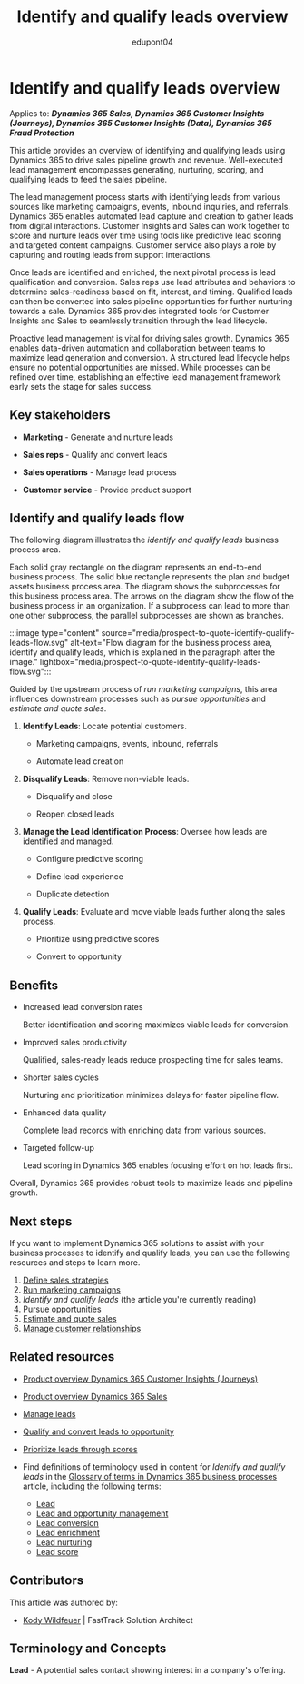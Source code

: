 ﻿---
title: Identify and qualify leads overview
description: Learn how you can use Dynamics 365 products to support the organization's business processes to identify and qualify leads.
ms.date: 10/31/2023
ms.topic: conceptual
author: edupont04
ms.author: kowildfe
---

# Identify and qualify leads overview

Applies to: ***Dynamics 365 Sales, Dynamics 365 Customer Insights (Journeys), Dynamics 365 Customer Insights (Data), Dynamics 365 Fraud Protection***

This article provides an overview of identifying and qualifying leads using Dynamics 365 to drive sales pipeline growth and revenue. Well-executed lead management encompasses generating, nurturing, scoring, and qualifying leads to feed the sales pipeline.

The lead management process starts with identifying leads from various sources like marketing campaigns, events, inbound inquiries, and referrals. Dynamics 365 enables automated lead capture and creation to gather leads from digital interactions. Customer Insights and Sales can work together to score and nurture leads over time using tools like predictive lead scoring and targeted content campaigns. Customer service also plays a role by capturing and routing leads from support interactions.

Once leads are identified and enriched, the next pivotal process is lead qualification and conversion. Sales reps use lead attributes and behaviors to determine sales-readiness based on fit, interest, and timing. Qualified leads can then be converted into sales pipeline opportunities for further nurturing towards a sale. Dynamics 365 provides integrated tools for Customer Insights and Sales to seamlessly transition through the lead lifecycle.

Proactive lead management is vital for driving sales growth. Dynamics 365 enables data-driven automation and collaboration between teams to maximize lead generation and conversion. A structured lead lifecycle helps ensure no potential opportunities are missed. While processes can be refined over time, establishing an effective lead management framework early sets the stage for sales success.

## Key stakeholders

- **Marketing** - Generate and nurture leads

- **Sales reps** - Qualify and convert leads

- **Sales operations** - Manage lead process

- **Customer service** - Provide product support

## Identify and qualify leads flow 

The following diagram illustrates the *identify and qualify leads* business process area.

Each solid gray rectangle on the diagram represents an end-to-end business process. The solid blue rectangle represents the plan and budget assets business process area. The diagram shows the subprocesses for this business process area. The arrows on the diagram show the flow of the business process in an organization. If a subprocess can lead to more than one other subprocess, the parallel subprocesses are shown as branches.

:::image type="content" source="media/prospect-to-quote-identify-qualify-leads-flow.svg" alt-text="Flow diagram for the business process area, identify and qualify leads, which is explained in the paragraph after the image." lightbox="media/prospect-to-quote-identify-qualify-leads-flow.svg":::

Guided by the upstream process of *run marketing campaigns*, this area influences downstream processes such as *pursue opportunities* and *estimate and quote sales*.

1. **Identify Leads**: Locate potential customers.

    - Marketing campaigns, events, inbound, referrals

    - Automate lead creation

2. **Disqualify Leads**: Remove non-viable leads.

    - Disqualify and close

    - Reopen closed leads

3. **Manage the Lead Identification Process**: Oversee how leads are identified and managed.

    - Configure predictive scoring

    - Define lead experience

    - Duplicate detection

4. **Qualify Leads**: Evaluate and move viable leads further along the sales process.

    - Prioritize using predictive scores

    - Convert to opportunity

## Benefits 

- Increased lead conversion rates

  Better identification and scoring maximizes viable leads for conversion.

- Improved sales productivity

  Qualified, sales-ready leads reduce prospecting time for sales teams.

- Shorter sales cycles

  Nurturing and prioritization minimizes delays for faster pipeline flow.

- Enhanced data quality

  Complete lead records with enriching data from various sources.

- Targeted follow-up

  Lead scoring in Dynamics 365 enables focusing effort on hot leads first.

Overall, Dynamics 365 provides robust tools to maximize leads and pipeline growth.

## Next steps 

If you want to implement Dynamics 365 solutions to assist with your business processes to identify and qualify leads, you can use the following resources and steps to learn more.  

1. [Define sales strategies](prospect-to-quote-define-sales-strategy-overview.md)  
2. [Run marketing campaigns](prospect-to-quote-run-marketing-campaigns-overview.md)  
3. *Identify and qualify leads*  (the article you're currently reading)     
4. [Pursue opportunities](prospect-to-quote-pursue-opportunities-overview.md)  
5. [Estimate and quote sales](prospect-to-quote-estimate-quote-sales-overview.md)  
6. [Manage customer relationships](prospect-to-quote-manage-customer-relationships.md)  

## Related resources

- [Product overview Dynamics 365 Customer Insights (Journeys)](https://dynamics.microsoft.com/marketing)  
- [Product overview Dynamics 365 Sales](https://dynamics.microsoft.com/sales)  
- [Manage leads](/dynamics365/sales/lead-management-overview)  
- [Qualify and convert leads to opportunity](/dynamics365/sales/qualify-lead-convert-opportunity-sales)  
- [Prioritize leads through scores](/dynamics365/sales/work-predictive-lead-scoring)  

- Find definitions of terminology used in content for *Identify and qualify leads* in the [Glossary of terms in Dynamics 365 business processes](glossary.md) article, including the following terms:

  - [Lead](glossary.md#lead)  
  - [Lead and opportunity management](glossary.md#lead-and-opportunity-management)  
  - [Lead conversion](glossary.md#lead-conversion)  
  - [Lead enrichment](glossary.md#lead-enrichment)  
  - [Lead nurturing](glossary.md#lead-nurturing)  
  - [Lead score](glossary.md#lead-score)  

<!-- ## Tags

*Products:* Dynamics 365 Customer Insights (Journeys), Dynamics 365 Sales

*Industries:* Manufacturing, Retail, Financial Services, Healthcare

*Roles:* Sales Manager, Sales Rep, Marketing Manager -->

## Contributors

This article was authored by:

- [Kody Wildfeuer]( https://www.linkedin.com/in/kody-wildfeuer/) \| FastTrack Solution Architect

## Terminology and Concepts

**Lead** - A potential sales contact showing interest in a company's offering.




